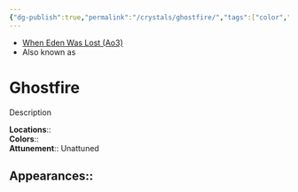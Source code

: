 ```yaml
---
{"dg-publish":true,"permalink":"/crystals/ghostfire/","tags":["color","unattuned","crystal"],"noteIcon":"saber1"}
---
```


- [When Eden Was Lost (Ao3)](https://archiveofourown.org/works/19334440/chapters/45992584)
- Also known as 

# Ghostfire
Description

**Locations**::  
**Colors**::  
**Attunement**::  Unattuned

**Appearances**::
- 